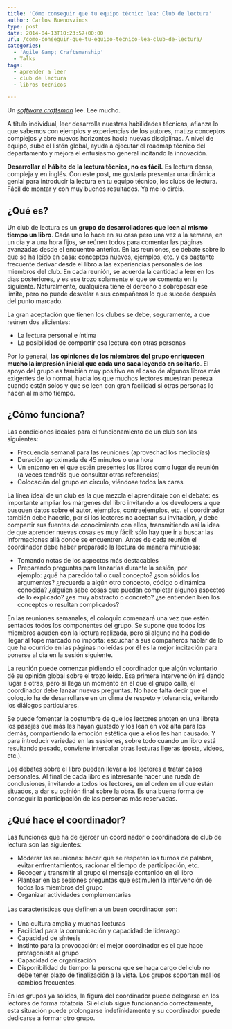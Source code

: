```yaml
---
title: 'Cómo conseguir que tu equipo técnico lea: Club de lectura'
author: Carlos Buenosvinos
type: post
date: 2014-04-13T10:23:57+00:00
url: /como-conseguir-que-tu-equipo-tecnico-lea-club-de-lectura/
categories:
  - 'Agile &amp; Craftsmanship'
  - Talks
tags:
  - aprender a leer
  - club de lectura
  - libros tecnicos

---
```

Un <a href="http://en.wikipedia.org/wiki/Software_craftsmanship" target="_blank"><em>software craftsman</em></a> lee. Lee mucho.

A título individual, leer desarrolla nuestras habilidades técnicas, afianza lo que sabemos con ejemplos y experiencias de los autores, matiza conceptos complejos y abre nuevos horizontes hacia nuevas disciplinas. A nivel de equipo, sube el listón global, ayuda a ejecutar el roadmap técnico del departamento y mejora el entusiasmo general incitando la innovación.

**Desarrollar el hábito de la lectura técnica, no es fácil.** Es lectura densa, compleja y en inglés. Con este post, me gustaría presentar una dinámica genial para introducir la lectura en tu equipo técnico, los clubs de lectura. Fácil de montar y con muy buenos resultados. Ya me lo diréis.

<!--more-->

## ¿Qué es?

Un club de lectura es un **grupo de desarrolladores que leen al mismo tiempo un libro**. Cada uno lo hace en su casa pero una vez a la semana, en un día y a una hora fijos, se reúnen todos para comentar las páginas avanzadas desde el encuentro anterior. En las reuniones, se debate sobre lo que se ha leído en casa: conceptos nuevos, ejemplos, etc. y es bastante frecuente derivar desde el libro a las experiencias personales de los miembros del club. En cada reunión, se acuerda la cantidad a leer en los días posteriores, y es ese trozo solamente el que se comenta en la siguiente. Naturalmente, cualquiera tiene el derecho a sobrepasar ese límite, pero no puede desvelar a sus compañeros lo que sucede después del punto marcado.

La gran aceptación que tienen los clubes se debe, seguramente, a que reúnen dos alicientes:

  * La lectura personal e íntima
  * La posibilidad de compartir esa lectura con otras personas

Por lo general, **las opiniones de los miembros del grupo enriquecen mucho la impresión inicial que cada uno saca leyendo en solitario**. El apoyo del grupo es también muy positivo en el caso de algunos libros más exigentes de lo normal, hacia los que muchos lectores muestran pereza cuando están solos y que se leen con gran facilidad si otras personas lo hacen al mismo tiempo.

## **¿Cómo funciona?**

Las condiciones ideales para el funcionamiento de un club son las siguientes:

  * Frecuencia semanal para las reuniones (aprovechad los mediodías)
  * Duración aproximada de 45 minutos o una hora
  * Un entorno en el que estén presentes los libros como lugar de reunión (a veces tendréis que consultar otras referencias)
  * Colocación del grupo en círculo, viéndose todos las caras

La línea ideal de un club es la que mezcla el aprendizaje con el debate: es importante ampliar los márgenes del libro invitando a los developers a que busquen datos sobre el autor, ejemplos, contraejemplos, etc. el coordinador también debe hacerlo, por si los lectores no aceptan su invitación, y debe compartir sus fuentes de conocimiento con ellos, transmitiendo así la idea de que aprender nuevas cosas es muy fácil: sólo hay que ir a buscar las informaciones allá donde se encuentren. Antes de cada reunión el coordinador debe haber preparado la lectura de manera minuciosa:

  * Tomando notas de los aspectos más destacables
  * Preparando preguntas para lanzarlas durante la sesión, por ejemplo: ¿qué ha parecido tal o cual concepto? ¿son sólidos los argumentos? ¿recuerda a algún otro concepto, código o dinámica conocida? ¿alguien sabe cosas que puedan completar algunos aspectos de lo explicado? ¿es muy abstracto o concreto? ¿se entienden bien los conceptos o resultan complicados?

En las reuniones semanales, el coloquio comenzará una vez que estén sentados todos los componentes del grupo. Se supone que todos los miembros acuden con la lectura realizada, pero si alguno no ha podido llegar al tope marcado no importa: escuchar a sus compañeros hablar de lo que ha ocurrido en las páginas no leídas por él es la mejor incitación para ponerse al día en la sesión siguiente.

La reunión puede comenzar pidiendo el coordinador que algún voluntario dé su opinión global sobre el trozo leído. Esa primera intervención irá dando lugar a otras, pero si llega un momento en el que el grupo calla, el coordinador debe lanzar nuevas preguntas. No hace falta decir que el coloquio ha de desarrollarse en un clima de respeto y tolerancia, evitando los diálogos particulares.

Se puede fomentar la costumbre de que los lectores anoten en una libreta los pasajes que más les hayan gustado y los lean en voz alta para los demás, compartiendo la emoción estética que a ellos les han causado. Y para introducir variedad en las sesiones, sobre todo cuando un libro está resultando pesado, conviene intercalar otras lecturas ligeras (posts, videos, etc.).

Los debates sobre el libro pueden llevar a los lectores a tratar casos personales. Al final de cada libro es interesante hacer una rueda de conclusiones, invitando a todos los lectores, en el orden en el que están situados, a dar su opinión final sobre la obra. Es una buena forma de conseguir la participación de las personas más reservadas.

## **¿Qué hace el coordinador?**

Las funciones que ha de ejercer un coordinador o coordinadora de club de lectura son las siguientes:

  * Moderar las reuniones: hacer que se respeten los turnos de palabra, evitar enfrentamientos, racionar el tiempo de participación, etc.
  * Recoger y transmitir al grupo el mensaje contenido en el libro
  * Plantear en las sesiones preguntas que estimulen la intervención de todos los miembros del grupo
  * Organizar actividades complementarias

Las características<span style="line-height: 1.5em;"> que definen a un buen coordinador son:</span>

  * Una cultura amplia y muchas lecturas
  * Facilidad para la comunicación y capacidad de liderazgo
  * Capacidad de síntesis
  * Instinto para la provocación: el mejor coordinador es el que hace protagonista al grupo
  * Capacidad de organización
  * Disponibilidad de tiempo: la persona que se haga cargo del club no debe tener plazo de finalización a la vista. Los grupos soportan mal los cambios frecuentes.

En los grupos ya sólidos, la figura del coordinador puede delegarse en los lectores de forma rotatoria. Si el club sigue funcionando correctamente, esta situación puede prolongarse indefinidamente y su coordinador puede dedicarse a formar otro grupo.